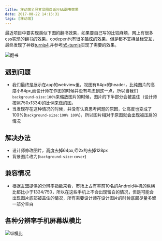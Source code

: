 ```yaml
---
title: 移动端全屏背景图自适应&&翻书效果
date: 2017-08-22 14:15:31
tags: [移动端]
---
```

最近项目中要实现类似下图的翻书效果，如果要自己写的比较麻烦，网上有很多css实现的翻书的效果，codepen也有很多酷炫的效果，但是都不支持鼠标交互，最终发现了神器[turnjs4](http://www.turnjs.com/),并参考[h5-turnjs](https://github.com/pengqiuyuan/h5-turnjs)实现了需要的效果。

<!--more-->

![翻书](http://ggbond.qiniudn.com/%E7%BF%BB%E4%B9%A6.gif)

## 遇到问题

- 我们最终是展示在app的webview里，视图有64px的header，比纯图片的高度小64px,而设计师在作图的时候并没有考虑到这一点，所以当我们`background-size:100%`来缩放图片的时候，图片的下半部分会被盖住（设计师按照750x1334)的比例来做的图。
- 当发现存在这种情况的时候，并没有认真思考问题的原因，让高度也变成了100%(`background-size:100% 100%`)，所以图片相对于原图就会出现被压扁的情况


## 解决办法

- 设计师修改图片，高度去掉64px,@2x的去掉128px
- 背景图片改为(`background-size:cover`)

## 兼容情况

- 根据[友盟](http://compass.umeng.com/#/equipment?_k=sb5r2l)提供的分辨率指数来看，市场上占有率前10名的Android手机的纵横比都比小于1334/750，所以在这些手机上不会出现留白的情况，但是可能会出现图片底部被盖住的情况，所有需要设计师在设计图片的时候底部尽量多留一部分空白


## 各种分辨率手机屏幕纵横比

![纵横比](http://ggbond.qiniudn.com/2017-08-22%2014:41:37.png)
